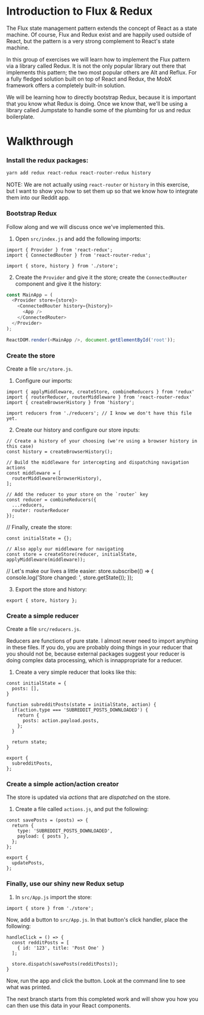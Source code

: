 # Introduction to Flux & Redux

The Flux state management pattern extends the concept of React as a state machine. Of course, Flux and Redux exist and are happily used outside of React, but the pattern is a very strong complement to React's state machine.

In this group of exercises we will learn how to implement the Flux pattern via a library called Redux. It is not the only popular library out there that implements this pattern; the two most popular others are Alt and Reflux. For a fully fledged solution built on top of React and Redux, the MobX framework offers a completely built-in solution.

We will be learning how to directly bootstrap Redux, because it is important that you know what Redux is doing. Once we know that, we'll be using a library called Jumpstate to handle some of the plumbing for us and redux boilerplate.

# Walkthrough
### Install the redux packages:
```bash
yarn add redux react-redux react-router-redux history
```
NOTE: We are not actually using `react-router` or `history` in this exercise, but I want to show you how to set them up so that we know how to integrate them into our Reddit app.

### Bootstrap Redux
Follow along and we will discuss once we've implemented this.

1. Open `src/index.js` and add the following imports:
```
import { Provider } from 'react-redux';
import { ConnectedRouter } from 'react-router-redux';

import { store, history } from './store';
```

2. Create the `Provider` and give it the store; create the `ConnectedRouter` component and give it the history:
```js
const MainApp = (
  <Provider store={store}>
    <ConnectedRouter history={history}>
      <App />
    </ConnectedRouter>
  </Provider>
);

ReactDOM.render(<MainApp />, document.getElementById('root'));
```

### Create the store
Create a file `src/store.js`.

1. Configure our imports:
```
import { applyMiddleware, createStore, combineReducers } from 'redux'
import { routerReducer, routerMiddleware } from 'react-router-redux'
import { createBrowserHistory } from 'history';

import reducers from './reducers'; // I know we don't have this file yet.
```

2. Create our history and configure our store inputs:
```
// Create a history of your choosing (we're using a browser history in this case)
const history = createBrowserHistory();

// Build the middleware for intercepting and dispatching navigation actions
const middleware = [
  routerMiddleware(browserHistory),
];

// Add the reducer to your store on the `router` key
const reducer = combineReducers({
  ...reducers,
  router: routerReducer
});
```

// Finally, create the store:
```
const initialState = {};

// Also apply our middleware for navigating
const store = createStore(reducer, initialState, applyMiddleware(middleware));
```

// Let's make our lives a little easier:
store.subscribe(() => {
  console.log('Store changed: ', store.getState());
});

3. Export the store and history:
```
export { store, history };
```

### Create a simple reducer
Create a file `src/reducers.js`.

Reducers are functions of pure state. I almost never need to import anything in these files. If you do, you are probably doing things in your reducer that you should not be, because external packages suggest your reducer is doing complex data processing, which is innappropriate for a reducer.

1. Create a very simple reducer that looks like this:
```
const initialState = {
  posts: [],
}

function subredditPosts(state = initialState, action) {
  if(action.type === 'SUBREDDIT_POSTS_DOWNLOADED') {
    return {
      posts: action.payload.posts,
    };
  }

  return state;
}

export {
  subredditPosts,
};
```

### Create a simple action/action creator
The store is updated via *actions* that are *dispatched* on the store.

1. Create a file called `actions.js`, and put the following:
```
const savePosts = (posts) => {
  return {
    type: 'SUBREDDIT_POSTS_DOWNLOADED',
    payload: { posts },
  };
};

export {
  updatePosts,
};
```

### Finally, use our shiny new Redux setup
1. In `src/App.js` import the store:
```
import { store } from './store';
```

Now, add a button to `src/App.js`. In that button's click handler, place the following:

```
handleClick = () => {
  const redditPosts = [
    { id: '123', title: 'Post One' }
  ];

  store.dispatch(savePosts(redditPosts));
}
```

Now, run the app and click the button. Look at the command line to see what was printed.

The next branch starts from this completed work and will show you how you can then use this data in your React components.
